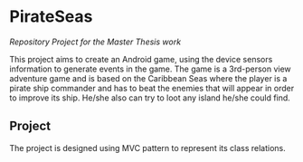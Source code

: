 # PirateSeas #

*Repository Project for the Master Thesis work*

This project aims to create an Android game, using the device sensors information to generate events in the game.
The game is a 3rd-person view adventure game and is based on the Caribbean Seas where the player is a pirate ship commander and has to beat the enemies that will appear in order to improve its ship. He/she also can try to loot any island he/she could find.

## Project ##

The project is designed using MVC pattern to represent its class relations. 